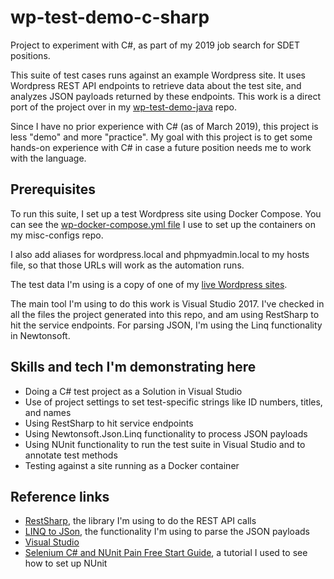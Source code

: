 # wp-test-demo-c-sharp

Project to experiment with C#, as part of my 2019 job search for SDET positions.

This suite of test cases runs against an example Wordpress site. It uses Wordpress REST API endpoints to retrieve data about the test site, and analyzes JSON payloads returned by these endpoints. This work is a direct port of the project over in my [wp-test-demo-java](https://github.com/annathepiper/wp-test-demo-java) repo.

Since I have no prior experience with C# (as of March 2019), this project is less "demo" and more "practice". My goal with this project is to get some hands-on experience with C# in case a future position needs me to work with the language.

## Prerequisites
To run this suite, I set up a test Wordpress site using Docker Compose. You can see the [wp-docker-compose.yml file](https://github.com/annathepiper/misc-configs/blob/master/docker-compose.yml) I use to set up the containers on my misc-configs repo.

I also add aliases for wordpress.local and phpmyadmin.local to my hosts file, so that those URLs will work as the automation runs.

The test data I'm using is a copy of one of my [live Wordpress sites](http://angelahighland.info).

The main tool I'm using to do this work is Visual Studio 2017. I've checked in all the files the project generated into this repo, and am using RestSharp to hit the service endpoints. For parsing JSON, I'm using the Linq functionality in Newtonsoft. 

## Skills and tech I'm demonstrating here
* Doing a C# test project as a Solution in Visual Studio
* Use of project settings to set test-specific strings like ID numbers, titles, and names
* Using RestSharp to hit service endpoints
* Using Newtonsoft.Json.Linq functionality to process JSON payloads
* Using NUnit functionality to run the test suite in Visual Studio and to annotate test methods
* Testing against a site running as a Docker container

## Reference links
* [RestSharp](http://restsharp.org/), the library I'm using to do the REST API calls
* [LINQ to JSon](https://www.newtonsoft.com/json/help/html/LINQtoJSON.htm), the functionality I'm using to parse the JSON payloads
* [Visual Studio](https://visualstudio.microsoft.com/)
* [Selenium C# and NUnit Pain Free Start Guide](https://www.swtestacademy.com/selenium-webdriver-csharp-nunit/), a tutorial I used to see how to set up NUnit

